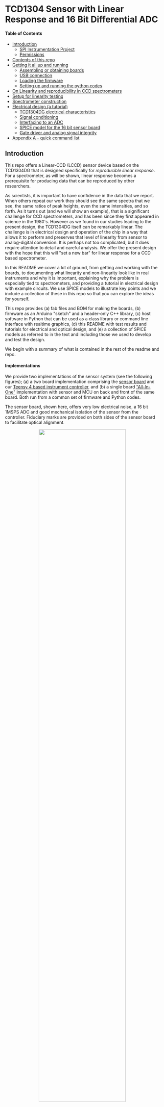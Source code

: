 # TCD1304 Sensor with Linear Response and 16 Bit Differential ADC

#### Table of Contents
- [Introduction](#introduction)
	- [SPI Instrumentation Project](#-the-spi-instrumentation-project---open-instruments-for-open-science)
	- [Permissions](#-permissions-no-warranty-or-guarantee-and-etc)
- [Contents of this repo](#contents-of-this-repo) 
- [Getting it all up and running](#getting-it-all-up-and-running)
	- [Assembling or obtaining boards](#assembling-or-obtaining-boards)
	- [USB connection](#usb-connection)
	- [Loading the firmware](#loading-the-firmware)
	- [Setting up and running the python codes](#setting-up-and-running-the-python-codes)
- [On Linearity and reproducibility in CCD spectrometers](#on-linearity-and-reproducibility-in-ccd-spectrometers-with-data)
- [Setup for linearity testing](#setup-for-linearity-testing)
- [Spectrometer construction](#spectrometer-construction)
- [Electrical design (a tutorial)](#electrical-design)
	+ [TCD1304DG electrical characteristics](#tcd1304dg-electrical-characteristics)
	+ [Signal conditioning](#signal-conditioning)
	+ [Interfacing to an ADC](#interfacing-to-an-adc)
	+ [SPICE model for the 16 bit sensor board](#spice-models-for-the-16-bit-sensor-board)
	- [Gate driver and analog signal integrity](#gate-driver-and-analog-signal-integrity)
- [Appendix A - quick command list](#appendix-a-quick-command-list)

## Introduction

This repo offers a Linear-CCD (LCCD) sensor device based on the TCD1304DG that is designed specifically for *reproducible linear response*.  For a spectrometer, as will be shown, linear response becomes a prerequisite for producing data that can be reproduced by other researchers.

As scientists, it is important to have confidence in the data that we report.  When others repeat our work they should see the same spectra that we see, the same ratios of peak heights, even the same intensities, and so forth. 
As it turns out (and we will show an example), that is a significant challenge for CCD spectrometers, and has been since they first appeared in science in the 1980's.   However as we found in our studies leading to the present design, the TCD1304DG itself can be remarkably linear.  The challenge is in electrical design and operation of the chip in a way that allows it to perform and preserves that level of linearity from sensor to analog-digital conversion.  It is perhaps not too complicated, but it does require attention to detail and careful analysis.  We offer the present design with the hope that this will "set a new bar" for linear response for a CCD based spectrometer.

In this README we cover a lot of ground, from getting and working with the boards, to documenting what linearity and non-linearity look like in real instruments and why it is important, explaining why the problem is especially tied to spectrometers, and providing a tutorial in electrical design with example circuits. We use SPICE models to illustrate key points and we include a collection of these in this repo so that you can explore the ideas for yourself.

This repo provides (a) fab files and BOM for making the boards, (b) firmware as an Arduino "sketch" and a header-only C++ library, (c) host software in Python that can be used as a class library or command line interface with realtime graphics, (d) this README with test results and tutorials for electrical and optical design, and (e) a collection of SPICE models as referred to in the text and including those we used to develop and test the design. 

We begin with a summary of what is contained in the rest of the readme and repo.

#### Implementations

We provide two implementations of the sensor system (see the following figures); (a) a two board implementation comprising the [sensor board](TCD1304_SPI_Rev2EB/) and our [Teensy 4 based instrument controller](https://github.com/drmcnelson/Instrumentation-Controller-T4.0-Rev3), and (b) a single board ["All-In-One"](TCD1304_All-In-One_FlexPWM/) implementation with sensor and MCU on back and front of the same board.
Both run from a common set of firmware and Python codes.

The sensor board, shown here, offers very low electrical noise, a 16 bit 1MSPS ADC and good mechanical isolation of the sensor from the controller.  Fiduciary marks are provided on both sides of the sensor board to facilitate optical alignment.

<p align="center">
<img src="Images/TCD1304_sensor_top_bottom.jpg" width="75%">
<br>
<img src="Images/TCD1304_sensor_system_photo_p600.jpg" width="52%">
<p align="center" style="margin-left:5em;margin-right:5em">
<i>
TCD1304 Sensor system, (a) sensor board bottom showing sensor and fiduciary marks, (b) sensor board top showing circuits, interconnects and baseline trim, and (c) sensor board and controller showing geometry and interconnection (control and data plus 5V power).
</i>
</p>
</p>

The single board device, with sensor, electronics and controller all on one board, offers similar performance in terms of linearity to the two board system, but with 12 bit precision (and fewer parts) using the on-board analog input of the T4.

<p align="center">
<img src="Images/TCD1304-all-in-one-top_bottom.jpg" width="75%">
<br>
<img src="Images/TCD1304-all-in-one-perspective-p600.jpg" width="50%">
<p align="center" style="margin-left:5em;margin-right:5em">
<i>
TCD1304 All-In-One Board, (a) bottom showing the sensor, (b) top showing the microcontroller board and pins for auxiliary functions, and (c) view showing the overall geometry.
</i>
</p>
</p>

#### Reproducibility and linearity

Reproducibility for a CCD spectrometer in a practical sense depends on linearity. This is a significant challenge to electrical design, as will be explained.  Absent linearity, both normalized and relative peak heights become sensitive to exposure time or light intensity and the dependence can be non-monotonic.

We include test results [(here)](#on-linearity-and-reproducibility-in-ccd-spectrometers-with-data)
for both the present design and a popular commercial instrument.  These are recorded in essentially side-by-side measurements.  The intent is to illustrate what linearity should look like and why it is important for reproducibility.

We finish the presentation on reliability with a brief discussion of the nature of the signals produced in a spectrometer and how this can lead to non-linearity depending on certain details of circuit design and operation of the sensor.

#### Construction of the spectrometer used for testing

Construction of the spectrometer used for testing the new sensor is described below [(here)](#spectrometer-construction).
We use a 1200/mm grating and 200μm entrance slit with a focal length of 2 1/4".
Total cost of materials for the spectrometer is under $400, including the electronics (this repo), optics and mechanical parts.

#### Controller

As noted, we operate the sensor board using our newly updated ***Instrumentation Controller*** based on the Teensy 4, with its NXP i.MXRT 1060 ARM7 MCU [(please click here)](https://github.com/drmcnelson/Instrumentation-Controller-T4.0-Rev3).
The T4/NXP platform provides a flexible timing generator (FlexPWM), fast CPU clock (600MHz) and high-speed USB (480 Mbps).
The former is helpful for optimal operation of the TCD1304DG. 
The latter enable signal averaging and 100fps transfers for the large 3664 pixel frames produced by the TCD1304DG.

#### Firmware

The firmware [(here)](Firmware/), written for the T4, includes a header-only library to operate the sensor, and a "sketch" file (Arduino source code, similar to C++) that implements human readable commands and responses, operates the sensor to produce frames by clock or hardware trigger, and sends the data back to a host computer.
The controller can be programmed in the Arduino IDE and the code is easily modified to reprogram or reconfigure any or all of the above.

#### Python user code

The Python code [(here)](Python/) can function as a user interface or as a Class library.  When invoked directly, the code presents a graphical monitor and command line interpretor with human readable commands. When used as a library from another program (see "import"), the code provides a Python Class that implements both high and low level member functions to work with the device.  The design emphasizes simplicity and performance, again with anticipation that scientist users can modify the Python code to their purposes.   The command "help" lists detailed help text from the controller and from the Python code.

#### Electronic design

A tutorial on electrical design CCD sensors and spectroscopy is included [here](#electrical-design).  The section begins with the datasheet and characteristics of the sensor, proceeds to signal condition and driving and ADC and finishes with a short section on the gate drivers.  SPICE files are included in a subdirectory of the repo.  You can modify the SPICE files to investigate your own designs.

#### KiCad files and code provided

The fab files and code provided in this repo, and in the controller repo, plus some cabling and a host computer, should be sufficient to assemble the boards and get your detector system up and running.  Feel free to contact me for consultation or pre-assembled boards (time permitting).  And needless to say, donations are very much appreciated, please find and "click" the sponsorship button above.


### <font color="blue"> The SPI Instrumentation Project - Open Instruments for Open Science</font>
The contents of this repo are part of our effort in ***Open Instrumentation for Open Science***.  

We believe that access to doing great science should not be limited to those privileged in funding and affiliation nor held ransom to the extractive practices of the market in scientific instruments. And anyway, you may feel better served by instruments developed by other scientists who actually use them and have decades of experience designing professional instrumentation. The designs we provide can often be built at about 1/10 of the cost of the commercial instrument.  In our own research, we are typically able to do more with these boards than we can with the expensive commercial instruments.

At this writing, we have received requests and helped scientists working in Europe, Africa, India, Canada and the USA.

One very important way that you can help underfunded scientists is by clicking the "Sponsor" button at the top of this repo.   The funds go to helping to make more instruments more available to more scientists around the world.

If you would like to sponsor or receive boards, please contact me.

### <font color="blue"> *Permissions, no warranty or guarantee, and etc.*</font>
Permission is hereby granted for you to build and use these boards and codes in your lab and for your personal use.
Please cite appropriately if you use these in your published work.

Please contact me if you need/want:
<ul>
<li>
Pre-assembled boards
</li>
<li>
Customization, advice, etc.
</li>
<li>  
Permission for use in a product or other commercial effort
</li>
</ul>

And of course, no warranty or guarantee is given whatsoever.  We did our best.

If you have questions, please feel free to contact me.  And of course, don't forget to click the "Sponsor" button.

***
## Getting it all up and running
This sensor board is intended to be used with our new [Teensy 4 (T4) based controller](https://github.com/drmcnelson/Instrumentation-Controller-T4.0-Rev3). 
The files provided here (gerbers and code) and in the controller repo, plus some trivial cabling and a host computer (we recommend Linux for the best frame rate perfomance) should be sufficient to build and operate the boards. 

### Assembling or Obtaining boards
You can assemble the boards yourself, or if you prefer, please feel free to contact me for pre-assembled boards.

If you want to assemble your boards, and this is your first time assembling an SMT board, search for an introduction to DIY SMT assembly, [for example here](https://www.kingfieldpcb.com/essential-tips-for-diy-smt-assembly/).

Here are some notes on how we do assembly in our shop.
We order PCBs from AllPCB, JPLPCB, and PCBWay. We usually order parts from Digikey, but we also use Mouser and Newark.  We use Chip Quik no-clean solder paste in a syringe dispenser with fine needle tips that we order separately. And we use a reflow oven that we purchased through ebay for about $200, and sometimes we use a temperature controlled rework heating stage that we purchased through Amazon.

### USB connection
We recommend using a powered USB hub with switches to turn individual USB devices off and on. When you shop for this, make sure it can supply at least 1A per port.  For example, a powered 7-port USB hub should be able to supply at least 1A x 5V x 7 ports = 35W.  

### Loading the firmware
After the boards are assembled, you will need to install the Teensy board in the controller, and compile and load the code into the Teensy.  You will most likely want to use the Arduino IDE for this.  Teensy is well integrated into the IDE. [See here for setup instructions.](https://www.pjrc.com/teensy/td_download.html)   The Teensy needs to be connected by USB to your host computer for this step.

The firmware codes are found in the repo in the Firmware/ subdirectory

(In the following, the "250901" in the directory and file name, is the date of this version of the firmware.  If there is a newer version when you read this, use that one.)

    TCD1304Device_Controller_250901/
    
      TCD1304Device_Controller_250901.ino  - The Arduino program with the CLI
    
      parselib.cpp    - The string parsing library for the CLI
      parselib.h
      TCD1304Device.h - The header-only C++ library for the TCD1304 with FlexPWM

The Arduino IDE requires that the "ino" file and directory have the same name.

If you want to customize the firmware, it is recommended to create a new directory, copy the files to that directory and rename the ino file per the above.

After installing the Arduino IDE and Teensy package, you should be able to double click on the ino file to start an IDE session, or start the IDE and navigate to the directory and open the file.  

### Setting up and running the Python codes

Python codes and Bash scripts for operating the TCD1304DG sensor and working with the data, all under Linux, are provided in the repo under the subdirectory Python/.

The codes have been used with the Fedora Cinnamon Spin, which you can [download from here](https://fedoraproject.org/spins/cinnamon).   This uses xorg rather than Wayland, the desktop is Win7-like and it is easy to work with terminal windows. The codes may work with other distros, we have not tested them.  

#### Installing the Python environment

The command to install the Python environment and libraries used by the codes is as follows (in Fedora, use apt-get or aptitude in Ubuntu):

    $ sudo dnf install python python-numpy python-scipy python-matplotlib python-pyserial
      

#### Setting up the user software for the TCD1304 boards
To setup the Python codes from this repo, unpack or download the files from the repo's Python subdirectory to a directory on your Linux machine; somewhere under your personal user directory works just fine.  And, set the permissions to allow execute  (chmod a+x *.py, and chmod a+x *.sh).

Here is a list of the files provided in the Python directory

    TCD1304Controller.py   - User interface and Class library
    
    Accumulators.py        - Libraries used by TCD1304Controller.py
    GraphicsWindow.py
    GUIWindow.py
    TextWindow.py

    DataReader.py          - Offline library and graphics utility

    TCD1304.help           - Output from the help command
    
    SetupPATH.sh           - Adds the code directory to PATH
        
    GraphTCD130Spectrum.sh - Offline graphics using DataReader.py
    
    Calibration2           - example wavelength calibration

<br>

#### Running the user command interface with real-time display and post collection shell scripts

You will want to add the directory for the Python and bash scripts to your PATH. You can do this by adding the following line to your .bashrc.  Alternatively you can run this from a command terminal, but you would then need to do it each time.  Note that the command begins with ". "

    $ . pythoncodesdirectory/SetupPATH.sh
  
After all of the above, make sure that your sensor controller is connected to your compute with a USB cable, that the cables are connected correctly if you are using the two board implementation, and then turn on the power and wait about 1/2 minute.

Now you can run the controller program.

    $ TCD1304Controller.py

The controller should open a grahics window.  The desktop will look something like this:

<p align="center">
<img src="Images/TCD1304_desktop.jpg" width="60%">
</p>

Notice that in the console window, you have a prompt.  This is the command line interface to running the sensor device.  Enter the command "help" to get a listing of the commands.

Some of the commands are implemented in the Python code, the remainder are passed through to the sensor device.  The CLI also supports scripting and can execute shell commands.

Enabling and starting a data collection comprises several steps depending on the mode of operation, as depicted below in the "Quick command reference" table.  Note that each of the TCD1304DG operations comprises one or more setups followed by a start. The data is produced asynchronously in the TCD1304DG controller hardware and when it arrives in the host computer it is buffered into a data queue and enqueued to the graphical display window.  The data queue is cleared when we send the command to save the data to disk.  There is also a clear command (or we can save to a file called temp or junk to clear it.)

The Python user utility also supports shell commands, scripting, loops and string substitution.  See the help for details, and see the sample script files including in the distribution.

Subsequent versions of the software will add an intuitive set of high level commands. However there is sometimes an advantage to being able to work with an instrument at a low level. We plan to retain both levels in the command set.

The Python program DataReader can be used as a library to work with data file or as a standalone program for graphics.  The command line accepts python language states to define x, y, y2 and etc.  See the bash commands included in the distribution for examples.

 ***
## On Linearity and reproducibility in CCD spectrometers (with data)

In this section we illustrate some of the challenges in linearity and reproducibility as observed in CCD spectrometers.  After defining some terms, we show examples that compare the performance of the present design and that of a widely used commercial instrument.  These also help to illustrate the concepts why this is important for reproducibility.

Linear response, for a spectrometer, means that the  measured response S is proportional to the number of photons P impinging on the detector. For a change in intensity at pixel "n", we expect that ΔS<sub>n</sub> = c<sub>n</sub> ΔP<sub>n</sub> where c<sub>n</sub> is a constant.  

When a system is linear we should see that (a) spectra collected with different exposure times agree with each other  (S<sub>1</sub>/t<sub>1</sub> = S<sub>2</sub>/t<sub>2</sub>), (b) ratios of peak heights are constant (S<sub>λ<sub>a</sub></sub>/S<sub>λ<sub>b</sub></sub> at t<sub>1</sub> = S<sub>λ<sub>a</sub></sub>/S<sub>λ<sub>b</sub></sub> at t<sub>2</sub>), and when summed the result agrees with that obtained by a single measurement with the combined exposure time S = S<sub>t1</sub> + S<sub>t2</sub> = S<sub>t1+t2</sub>.

Notably our linearity criterion was expressed as a change in P and S.  Normally we would apply the above rules after subtracting a noise or background signal. Conveniently, for this kind of sensor, the dark noise S<sub>D</sub> is proportional to exposure time in the range of exposure times greater than 20msec and for this sensor system the electrical noise is several orders of magnitude smaller than the dark noise.  Therefore, we expect that the total intensity (S = S<sub>P</sub> + S<sub>D</sub>) should be linear in exposure time.

That said, there are a few ways in which spectrometer response can be non-linear. Some of these can be corrected numerically provided the non-linearity meets certain mathematical criteria.  For example, measured values should at least be monotonically increasing in exposure time so that there can exist a unique mapping between a measurement and its corrected value.

However, some non-linearities involve bandwidth or line shape. And while a *valid* correction might exist, it is most often far easier and far more reliable to start with an instrument that has linear response.

Let's look at some data.

### Spectra
The following are fluorescent lamp spectra, from the present design and from a commercially produced spectrometer (Flame-S, Ocean Optics).  Notice that narrow spectral lines are stronger in the spectrum produced by the present design. The effect becomes especially clear at shorter wavelengths.  (For a gas phase lamp with δλ/λ broadening, lines are naturally sharper at shorter wavelengths.)

<p align="center" >
<img src="Images/SpectralResponseComparison.jpg" width="90%">
<br>
<p align="center" style="margin-left:5em;margin-right:5em">
<i>
Fluorescent lamp spectrum, (a) new sensor and (b) commercial instrument.
</i>
</p>
</p>

The following is the spectrum from above from the new instrument,expanded to show the detail structure around 590nm and 615nm. The change of scale is needed because the scale in the above rendering is dominated by the strong response to the lines at 435nm and 546nm in the new instrument.

<p align="center" >
<img src="Images/Desklamp_ND0700_0.025sec.zoom.jpg" width="55%">
<br>
<p align="center" style="margin-left:5em;margin-right:5em">
<i>Spectrum from the new instrument with expanded intensity scale to show detail around 590nm and 615nm.
</i>
</p>
</p>

### Intensity
The following shows the raw intensities versus exposure time for  four of the peaks that appear in the above spectra for the present design and the commercial instrument.  We select the strongest two lines, at 435nm and 546nm, and the smaller peak at 542nm and the wider peak at 487nm.  The vertical scale for the present design is volts read from the sensor.

In a linear instrument, all of these intensities should rise linearly with exposure time or overall intensity. In the present design, the curves are indeed straight lines from near the origin until near the limiting output voltage of the sensor at 0.6V.   For the commercial instrument, most of the range is not linear.  We will see more explicitly, how this effects relative peak heights.

<p align="center" >
<img src="Images/Comparison_peaks.jpg" width="90%">
<br>
<p align="center" style="margin-left:5em;margin-right:5em">
<i>
Response for three spectral lines with one near saturation for (a) the present design and (b) the commercial instrument.
</i>
</p>
</p>

### Normalized response

Lets look at the normalized response for the three lines 546nm, 542nm, and 487nm.  Dividing by exposure time, we expect the curves to be flat or at least monotonically increasing until they reach saturation.  Again we see that the present design does indeed provide flat response until it reaches the voltage limit of the chip.

<p align="center" >
<img src="Images/Comparison_responses_3peaks.jpg" width="90%">
<br>
<p align="center" style="margin-left:5em;margin-right:5em">
<i>
Response for three spectral lines with one near saturation for (a) the present design and (b) the commercial instrument.
</i>
</p>
</p>


### Peak height ratios
We reasonably expect that in a reliable instrument ratios of intensity should not change when we change intensity or exposure time. We expect that spectra should look the same when we repeat a measurement. On a more serious level, quantitative comparison of intensities is a basic element of many experimental protocols.

The following shows ratios among the above three peaks as a function of exposure time.  The present design does indeed show roughly constant peak height ratios from above noise until the line at 546nm reaches the limiting voltage of the sensor (the purple and blue curves both have the intensity at 546nm in the denominator).

<p align="center" >
<img src="Images/Comparison_ratios.jpg" width="90%">
<br>
<p align="center" style="margin-left:5em;margin-right:5em">
<i>
Peak height ratios for (a) the present design and (b) the commercial instrument versus exposure time
</i>
</p>
</p>


### Baseline integrity
Baseline or background subtraction is often a necessary step in extracting intensity data from spectra.  There are a number of ways to do this, for example using dark spectra or regions of spectra where the experiment produces little intensity.  The former assumes the background is independent of the signal of interest and the latter assumes background is dominated by the dark noise of the detector rather than light.

The following shows a fluorescent lamp spectrum from [Wikipedia](https://upload.wikimedia.org/wikipedia/commons/8/83/Fluorescent_lighting_spectrum_peaks_labelled.png).
Notice the anomalous baseline to the blue side of the sharp peak at 631nm.  The shape is not like dark noise nor any sort of room lighting. We can speculate about its origin, but the important point is that it is not easily corrected.
<p align="center">
<img src="Images/Fluorescent_lighting_spectrum_peaks_highlighted.jpg" alt="Fluorescent lamp spectrum, HR2000" width="60%" >
<p align="center" style="margin-left:5em;margin-right:5em">
Fluorescent lamp spectrum.<br>
<a href="https://commons.wikimedia.org/wiki/File:Fluorescent_lighting_spectrum_peaks_labelled.png">Original:  Deglr6328 at English WikipediaDerivative work:  H Padleckas</a>, <a href="http://creativecommons.org/licenses/by-sa/3.0/">CC BY-SA 3.0</a>, via Wikimedia Commons
</p>
</p>


### On origins of non-linearity and electrical characteristics of CCD spectrometers
The following provides some insight into how the above phenomena may emerge in   a CCD spectrometer (or imaging system).  We start with nature of the signal produced on reading a CCD detector and in particular the case where the instrument has good resolution and can produce narrow lines.

A simple way to think of a CCD is as an array of photodectors that produce charge when exposed to light, backed by a kind of shift register that preserves the quantity of charge while it is shuttled along the register towards one end in response to a clock signal. At the last pixel, charge is converted to voltage and presented at the output pin.  The response up to this last step, depends on  the combined transfer efficiencies from photodetector to readout register and then along the length of the readout register.
<p align="center">
<img src="Images/ccdclockedreadout.jpg" alt="CCD Readout" width="85%">
</p>

An important "takeaway" is that a CCD records a discrete spatial patten of light induced electric charge and on readout converts it to a discrete time series of voltages.  In this way, a sharp spectral line becomes a short pulse in time.  And that is what makes spectroscopy different from other signal acquisition scenarios.

In designing circuits for acoustics or radio frequency work, we might think in terms of a Nyquist frequency and we might accept some small non-linearity for signals approaching this "cutoff". But in a CCD spectrometer (or imaging system) a full scale step in voltage from one sample to the next can be a legitimate feature that has to rendered to a meaningful digital representation. We can think of this in terms in of bandwidth or dV/dt.

The following shows the Fourier transform of the above spectrum (blue), and on the second "y" axis we graph a response curve (orange) calculated for a simple low pass filter (single pole) with cutoff frequency at 1/2 of the sample rate much. As you can see, naive filtering produces about 10% attenuation for high frequency components that may be important for linear response to narrow spectral lines.

<p align="center">
<img src="Images/Fl_0.02s_frameset64.20250710.101229.398269.lccd.rfft-tscaled.jpg" alt="CCD Readout" width="40%">
</p>

A more intuitive way to look at this is shown in the following where we graph the spectrum as its first derivative, dV/dt.  We see that the line at 435nm which is markedly stronger in the present design instrument also has the largest dV/dt.
In electronics, dV/dt is related to *slew*.

<p align="center">
<img src="Images/Desklamp_ND0700_0.025sec.dvdt.jpg" alt="Fl Lamp Specrtum, dV/dt at ADC" width="45%">
</p>

Circuits can be slew limited through the choice of OPAMP and by any of several ways of current starving the sampling capacitor in the input stage to the ADC.
Maximum slew and output current are characteristics usually listed in the datasheet for an OPAMP.

Before leaving this topic, we should mention another phenomenon that also effects linearity.
The CCD sensors used in spectroscopy can be 2K to 4K in length.  After  N steps along the CCD, single step transfer efficiency ε becomes ε<sup>N</sup>.  Lost charge at each step appears in the next pixel.  Generally and remarkably, this effect is usually small if the manufacturers specs for clocking the chip are followed.
An easily much larger effect arises in moving charge from the photodiodes into the readout register.  This appears as a weak copy of the previous frame added to the next frame.  It is very important to drive the shift gate properly to minimize the effect.  After that, a typical method to further reduce the effect is to quickly pulse the shift gate a few times before starting the next exposure.


---
## Setup for linearity testing

The equipment list for our linearity study is as follows.  Construction of the spectrometer is described [here](#spectrometer-construction)

<ol>
<li> Spectrometer</li>
<li> Fluorescent lamp</li> 
<li> Neutral density wheel filter for attentuation (individual filters can be used instead)
<li> 200μm optical fiber
<li> Miscellaneous mechanicals to hold the lamp, ND filter and fiber.
</ol>

<p align="center">
<img src="Images/FluoresdentLinearityMeasurements.jpg" alt="Linearity Measurements" width="60%">
</p>

Once set up and aligned, the mechanical configuration remains fixed through the duration of the measurements.  The ND filter wheel is adjusted and left in a fixed setting for each dataset, each comprising a set of exposure settings.  

## Spectrometer Construction
The following describes the instrument that we used to test the new sensor device.  The following pictures show (a) the "optical bench" and (b) the optical bench with housing constructed of black opaque plastic.  The sensor can be seen mounted after the second lens and the controller can be seen at the top rear of the cover with a blue USB cable running to the computer.  Equations for the center wavelength, range and resolution are described in the following. For the present design we chose a center wavelength at 520nm and use the range is about 290nm to 740nm.  Optical resolution with a 200um slit is about 3nm.

<p align="center">
<img src="Images/SpectrometerAssembly_cropped.jpg" alt="Spectrometer Assembly" width="33%" height="auto">  
&nbsp;
<img src="Images/SpectrometerHousing_cropped.jpg" alt="Spectrometer Assembly" width="50%" height="auto">  
</p>

The parts list for the above is:

<ol>
<li>Grating, 1200 grooves/mm, Thorlabs GT50-12, $250</li>
<li>200μm entrance slit, DIY-Optics.com, ~$30</li>
<li>Plano Convex lenses (50 to 60mm fl for this design), ebay, ~$20</li>
<li>SMA905 fitting, Amazon, Digikey, Mouser, Ebay ~$15</li>
<li>Aluminum plate, OnlineMetals.com or Amazon</li>
<li>Mounts produced with a 3-d printer</li>
<li>Opaque black plastic sheets and black PVC tape, Amazon</li>
<li>TCD1304 sensor board and controller from this repo, with cables</li>
</ol>

Detailed discussions on designing a spectrometer are easily found by web search. We will mention a few important highlights.  Here is the geometry for reference.

<p align="center">
<img src="Images/SpectrometerTransmissionGeometry.jpg" width="60%">
</p>


First, let's choose a center wavelength.  For a grating with line density G (in lines/mm), the 1st order diffracted wavelength as a function of angle is given by
<p align="center">
λ<sub>0</sub> G = sin θ<sub>in</sub> + sin θ<sub>out</sub>. 
</p>

Setting the exit angle to zero (0), our 1200l/mm grating with a center wavelength at 500 nm gives us an incident angle of about 37 degrees. That happens to be the blaze angle for our grating, So, that works out very well.

The range in wavelength is set by the size of the detector and the focal length of the second lens,

<p align="center">
G Δλ = cos(θ<sub>out</sub>) L<sub>D</sub>/L<sub>F</sub>
</p>
where L<sub>D</sub> is the length of the active region along the detector and L<sub>F</sub> is the focal length. In our geometry (θ<sub>out</sub> = 0)
with a 1,200 l/mm grating, 30mm detector and 55mm fl exit lens,  we expect should gives us a range of about 450nm.

For setup and alignment, the slit and sensor should be positioned at the foci of the lenses and the sensor should be parallel to the grating. (Note that the sensor is actually 0.7mm behind the face of its glass window.)
You can use a flashlight and fiber as input to align the device. It should look like a well focused rainbow on the face of the sensor.
An important concept is that the instrument in a sense, images the slit onto the detector.

In this geometry, we have a magnification factor roughly equal to the ratio of the focal lengths of the lenses.

<p align="center">
M = cos(θ<sub>in</sub>) L<sub>F</sub>/L<sub>C</sub>
</p>

That is about 0.8 for our geometry.  The TCD1304 pixel size is 8μmx200μm.  So a 200μm slit works makes good use of the pixel height but we give up some resolution.

<p align="center">
δλ = cos(θ<sub>in</sub>) w<sub>slit</sub> / G L<sub>C</sub>
</p>

where is w<sub>slit</sub> is the slit width.  For  w<sub>slit</sub>≈200μm and L<sub>C</sub>≈60mm, we expect δλ≈2.2nm.

In the preceding sections, you can see spectra from the instrument and indeed, the range is about 450nm and the narrowest line widths are in the range of 2nm.
Note that the wavelength range and pixel density set an effective limit on resolution.  For this instrument we have about 0.12nm per pixel.  A 25um slit would give an optical resolution of about 0.28nm, but spread across only 2 pixels.  

<br>

***
## Electrical design

We now describe some of the elements of circuit design for a CCD based spectrometer (or imaging system).
This will be something of a tutorial.  The idea is to support open science.  That includes being open about what you need to know to design something like this for yourself. We assume some basic knowledge of electronics.  The "attentive reader" will note that we make extensive use of SPICE models.

We include a set of SPICE models in the [SPICE subdirectory](SPICE/).  These form the basis of most of the illustrations shown in this README.

We start with characteristics of the TCD1304DG and then proceed through signal conditioning to the ADC, gate drivers, and power architecture.

The reader may also be interested in reading the description in our repo for the original "All-In-One" board, [here](https://github.com/drmcnelson/Linear-CCD-with-LTSpice-KiCAD-Firmware-and-Python-Library).

### TCD1304DG electrical characteristics and operation
The TCD1304DG datasheet can be downloaded [here](https://toshiba.semicon-storage.com/us/semiconductor/product/linear-image-sensors/detail.TCD1304DG.html).
The device architecture is shown in the following figure found on page 2 and labeled "Circuit Diagram".  We see a photodiode array, shift gate (SH), integration clear gate (ICG), CCD analog shift register and signal output buffer (OS), with pins SH, ICG, master clock ΦM, and OS plus power and ground.

<p align="center">
<img src="Images/TCD1304_internaldiagram.jpg" alt="TCD1304 internal diagram" width="60%">
<p align="center" style="margin-left:5em;margin-right:5em">
TCD1304DG "circuit diagram", from page 2 of the datasheet.
</p>
</p>

Operation of the device is shown in the following timing diagrams which can be found on pages 6 and 7,
<p align="center">
<img src="Images/TCD1304DG_TimingDiagrams.jpg" alt="TCD1304 internal diagram" width="90%">
<p align="center" style="margin-left:5em;margin-right:5em">
TCD1304DG timing diagrams, (a) coherent shutter and exposure, (b) "electronic shutter function", from page 6 and 7 of the datasheet.
</p>
</p>

As depicted, exposure begins and ends on the trailing end of pulses asserted on the SH pin, readout begins following assertion of SH and ICG together, and thereafter, data is clocked out at 1 pixel per four cycles of the master clock ΦM.

A table of capacitances for these pins is found on page 5. Without going into the details of how CCDs are constructed [(see here](https://www.chronix.co.jp/chronixjp/material/pdf/chronix/CCD-Image-Sensor-English.pdf)), we can infer that the large capacitance of the SH and ICG pins are consistent with these playing an important role in harvesting charge in the device. Four clock cycles per pixel readout further indicates a 4 cycle type CCD register. 

We discuss how to drive the gates, and in particular shift gate [here](#gate-driver-and-analog-signal-integrity).  The present discussion focuses on the analog signal conditioning part of the design.

<p align="center">
<img src="Images/TCD1304_gatecapacitance.jpg" alt="TCD1304 internal diagram" width="80%">
<p align="center" style="margin-left:5em;margin-right:5em">
TCD1304DG "gate capacitance", from page 5 of the datasheet.
</p>
</p>

Electrical characteristics of the TCD1304 output are described on page 3 of the datasheet (excerpted here). We include the diagram from "Note 8" to indicate the origin and direction of the signal in volts.  The output is a negative going signal from fixed DC level V<sub>OS</sub> typically 2.5 volts (var 1.5V to 3.5V) to V<sub>OS</sub> -0.6V  at saturation (min -0.450V) and the output impedance is typically 500Ω (max 1kΩ).
<p align="center">
<img src="Images/TCD1304_electricalcharacteristics.jpg" alt="TCD1304 output characteristics" width="80%">
<br>
<img src="Images/TCD1304_outputdiagram.jpg" alt="TCD1304 internal digram" width="40%">
</p>

### TCD1304DG noise
The TCD1304DG datasheet reports dark noise as 2mV (typ, max 5mv) with 10 ms exposure. The following shows our measurement of the dark noise as a function of exposure time using our 16 bit sensor board.  As expected, dark noise is linear in exposure time. But there appears to be a floor for dark noise at about 0.6mV, which it approaches for exposure times less than 20ms. 

<p align="center">
<img src="Images/TCD1304_noise.jpg" alt="TCD1304 noise" width="50%">
<p align="center" style="margin-left:5em;margin-right:5em">
Dark noise vs exposure time in the new sensor device.
(Electrical noise with sensor removed is ~14uV)
</p>
</p>

Removing the chip from the board, the electrical noise is about 14uV. So it seems that the dark noise signal at 0.6mV really does originate in sensor chip.

Dark noise is known to be related to temperature with the usual Boltzmann dependence.
Some have reported reductions in noise by a factor of 4 with modest cooling to around 4C.


### Signal conditioning
For best performance we want to match the output of the TCD1304DG to the input range of our ADC.  For the two board configuration, this will be a 16 bit high precision ADC with a differential input and 4V reference. For the "all-in-one" board this will be the 12 bit analog input of the MCU with a range of 0 to 3.3V.  In either case we need to shift, flip and amplify the output from the sensor to match the input range of the ADC.

<p align="center">
<img src="Images/ccd_output_convert.jpg" alt="TCD1304 internal digram" width="70%">
</p>

#### Single ended signal conditioning
The following shows a reasonable approach for the front end circuit. We use a dual OPAMP, the ADA4807-2, slew 225μV/s, input noise 3.1nV/√Hz, 0.1pA/√Hz, and input capacitance 1pf. The first unit is configured as a voltage follower to take care of the large variation in source impedance and the second is setup as an inverting amplifier with offset.  This gives us reproducible gain and it provides linear response with good noise performance.

<p align="center">
<img src="Images/CCD_input_sketch.jpg" alt="CCD signal conditioning" width="80%">
</p>

#### Low noise differential signal conditioning
We use the following approach for 16 bit precision.  Similar to the above, the first unit is configured as a follower but the second is configured as an inverter with offset and unity gain.  The two outputs together provide a differential signal.  In implementation we follow this with a fully differential amplifier (FDA) and a differential input ADC.  For gain we get a factor of 2 for free and make up the rest in the FDA.  Cancellation between the differential pair improves noise performance for our mixed signal environment.

<p align="center">
<img src="Images/CCD_differential_sketch.jpg" alt="CCD signal conditioning" width="70%">
</p>

#### A don't-do DIY circuit
The following shows a design that appears from time to time in DIY postings.  The inventor typically omits the voltage-follower and instead goes straight to the inverting amplifier.  This of course makes the sensor part of the gain equation, G = R<sub>2</sub>/(R<sub>1</sub>+R<sub>sensor</sub>).  But the sensor impedance as we noted above, varies from 500Ω to 1kΩ.  If the inventor is aware of the issue, they might make R<sub>1</sub> very large to drown out the contribution from the sensor.  But to have gain, R<sub>2</sub> has to be even larger, typically 2 to 5 times R<sub>1</sub>.  Now come the problems. 

<p align="center">
<img src="Images/CCD_singleopamp_problems.jpg" alt="CCD signal conditioning" width="50%">
</p>

With large values for R<sub>1</sub> and R<sub>2</sub> there is a large parallel resistance that dominates the noise density at the input, v<sub>n</sub> ≈ 0.13 √R<sub>//</sub> [units nV/√Hz] (see "Johnson noise").  This creates a trade-off between bandwidth and precision.
And with a very large R<sub>2</sub>, the pole formed with the input capacitance of the OPAMP at f<sub>p</sub> = 1/(2πR<sub>2</sub>C<sub>inp</sub>) moves to lower frequency and can be within the bandwidth needed for readout.  The amplifier may be unstable and the data unreliable.  All of this is for a net savings of about $3 for leaving out the voltage-follower.  If you need to report spectra with reproducible intensities, it might be best to avoid devices that take this approach.

### Interfacing to an ADC
The present application requires analog to digital conversion at rates from 200KSPS to 1MSPS and between 12 and 16 bit precision depending on your specific needs. This put us in the domain of the SAR type ADC (successive approximation register) [see here](https://www.analog.com/en/resources/analog-dialogue/articles/the-right-adc-architecture.html).  There are some important details to using a SAR type ADC and moreso for our application.  This involves some nuance, so we start from the basics.

#### Spice model for ADC input
The SAR architecture comprises a sample and hold (S-H) circuit followed by a comparator and DAC which are operated by internal logic to implement the successive approximation algorithm.  The S-H circuit is seen by the driving circuitry as the input to the ADC.   In a simplified sense, it looks something like the following but with the switch driven by a clock.

<p align="center">
<img src="Images/SimpleSamplingSAR.jpg" width="50%"><br>
</p>

We can implement this in a SPICE model as follows. For purposes of illustration, we include an ideal voltage source as the input.  C1 is the sampling capacitor, S1 is the switch that connects C1 to the input, and S1 is controlled by the clock V1.  When S1 opens, the voltage on C1 is converted to a digital representation by the SAR engine.  The time during which S1 is closed, is called the sampling window.
(Values for the internal resistance (Ron) and capacitance (C1) for a given ADC are usually available in its datasheet.)
<p align="center">
<img src="Images/Sampling_ADC_Bare_circuit.jpg" width="75%"><br>
<img src="Images/Sampling_ADC_Bare_traces.jpg" width="75%">
<p align="center" style="margin-left:5em;margin-right:5em">
ADC model with ideal voltage source.<br> Green = input, blue = sampling capacitor, grey = sampling window.
</p>
</p>

#### Factors effecting precision
For n bits of precision and full scale range Vfs, the voltage on C1 at the end of the sampling window has to be within 1 part in 2<sup>n</sup> of Vfs.
The input always has some series resistance, in this case Ron.
Therefore the sampling window has to be at least as long as n x ln(2) x Ron x C1.  

Voltage noise of a capacitor is <i>v<sub>c</sub></i> = √(kT/C). 
For n bits of precision, we need <i>v<sub>c</sub></i> < Vfs/2<sup>n</sup>.
The 30 pF sampling cap shown in the model produces about 11μV of noise and 1/2<sup>16</sup> = 15μV.

When you select an ADC, make sure to look for these parameters in the table of electrical characteristics or the equivalent circuit for the input in the datasheet.  Also don't forget to look at the graphs for SNR.  Often the SNR quoted in the beginning of the datasheet is less than the whole story.  And don't forget to look at PSRR.  And do follow the guidelines for selecting the voltage reference and for layout.

#### ADC kickback
Kickback describes what happens when the switch closes to connect the input to the driving circuit.

In the following we drive the S-H from a voltage follower instead of the ideal voltage source.  Now when S1 opens or closes we see spikes (circled) on both voltages and in the current through R1. This is the famous ***"<u>ADC kickback</u>"***. It arises in the current needed by C1 with the sudden change in voltage when the switch closes.

<p align="center">
<img src="Images/Sampling_ADC_circuit.jpg" width="75%"><br>
<img src="Images/Sampling_ADC_traces_circled.jpg" width="75%">
<p align="center" style="margin-left:5em;margin-right:5em">
ADC model driven by OPAMP follower.<br> Green = out, blue = sar cap, grey = sampling window, red = current through R1.
</p>
</p>
 
 #### Charge reservoir as solution for kickback
The following shows the recommended method for driving an ADC. A cap C2 is added in front of the ADC to act as a charge reservoir for C1.  As can be seen, charge for C1 now comes from C2 and the voltage on C2 is managed by a much smaller current through R1.  There is no discernible kickback in V(out) nor in the current through R1.

<p align="center">
<img src="Images/Sampling_ADC_RC_circuit.jpg" width="75%">
<br>
<img src="Images/Sampling_ADC_RC_traces.jpg" width="75%">
<p align="center" style="margin-left:5em;margin-right:5em">
ADC model with recommended driver, charge reservoir C2.<br> Green = out, turquoise = adc in, blue = sar cap, grey = sampling window, red = current through R1, orange = current through C2.
</p>
</p>

A perhaps simpler way to illustrate the idea is as follows.  The arrows indicate the current flow to maintain the charge on the reservoir and what happens when the switch is closed.

<p align="center">
<img src="Images/SimpleSamplingDriver.jpg" width="50%"><br>
</p>

This looks like a low pass filter, but the components are chosen a little differently.
C2 needs to be large compared to C1 and R1 needs to be tuned between the current capacity of the OPAMP and allowing C2 to track the input. We make extensive use of SPICE modeling to check designs for response and precision.

#### dV/dt versus charge reservoir

You may recall our discussion about dV/dt and sharp spectra lines near the top of the README.  Here is what happens when a large dV/dt meets the charge reservoir that we added to support the sampling capacitor in the ADC.   The circuit in this example is a "full feature" single ended model from CCD to ADC.  The input is a pulse, and a little bit extreme with a 2ns rise time.

Notice that we now have a large current through R1 coincident with the leading and trailing edge of the pulse.  The current through C2 is as before.  So, large dV/dt meets cap serving as charge reservoir and produces a new kind of kickback.

<p align="center">
<img src="Images/Sampling_RC_dvdt_effect.jpg" width="75%">
<p align="center" style="margin-left:5em;margin-right:5em">
Effect of dV/dt in charge reservoir.<br> Green = out, turquoise = sar cap, blue = sar cap, grey = sampling window, maroon = current through C2, red = current through R1.
</p>
</p>

The following shows a method for mitigating the new kickback.  We simply slow the pulse a little bit with a low pass filter in the feedback loop.  This has to be tuned somewhat to put the current within the capabilities of the OPAMP but still allow C2 to recover fast enough to meet the design requirements for precision.  We are able to get 18 bit precision in models. Real spectra are less demanding and our precision spec is 16 bits.

<p align="center">
<img src="Images/Sampling_RC_dvdt_mitigated.jpg" width="75%">
<p align="center" style="margin-left:5em;margin-right:5em">
</p>
</p>
<br>
 
### SPICE models for the 16 bit sensor board

The following are screens from two of the spice models that we used in designing the sensor board.

#### Differential signal path and ADC
This is the [SPICE model for the analog signal path with ADC](SPICE/TCD1304DifferentialBuffer.asc).
The input is configured as a short pulse to stress the kickback management.  The second graph shows the voltage on the sampling capacitor converging to the input voltage within the sampling window.  Convergence is better than 1 part in 16 bits.

<p align="center">
<img src="Images/TCD1304DifferentialBuffer.jpg" width="65%">
<p align="center" style="margin-left:5em;margin-right:5em">
SPICE model for the 16 bit sensor board, analog section.
<br>
Red = sensor, Green = adc inp, turquoise = Cs+ (sar cap), blue = current through R11.
</p>
</p>

<p align="center">
<img src="Images/TCD1304DifferentialBuffer_closeup.jpg" width="65%">
<p align="center" style="margin-left:5em;margin-right:5em">
Convergence of V(Cs+) to input voltage for the 16 bit sensor board.
<br>
Red = sensor, Green = adc inp, turquoise = Cs+ (sar cap).
</p>
</p>

### Gate driver and analog signal integrity

Issues that require careful attention in designing the gate drivers, include the fact of the very large capacitance of the SH gate, the role of this gate in collection charge from the photodectors into the readout CCD register, and then an electrical effect in the rest of the circuit wherein noise from the gate drivers appears on the power rails.

#### Current requirements for driving the gates

Recalling the table at the top of the discussion on electrical design, we saw that the shift pin has a capacitance of 600pF.  As we will see in a moment, the shift pulse needs to be driven with a rise time that is short compared to the duration of the shift pulse, generally a factor of 20 can be appropriate.   This means that for a 1 usec shift pulse, we need at least 4V x 600 pf/ 50 nsec = 48mA.

A suitable way to drive the gate would look like the following.  We use a SN74LVC1T45 and an 82ohm series resistor.

<p align="center">
<img src="Images/gatedriversketch.jpg" width="50%">
</p>


#### Mitigating noise generated on the power rails
The following shows a SPICE model for the gate drivers. These generate a pulse on their power rails, so we power these from a separate voltage regulator.  The model includes a current limited supply for the LDO with inductor, in place of the filtered current limited 5V supply on the actual board.

<p align="center">
<img src="Images/GateDriversPowerRail_10uf_x1000.jpg" width="65%">
<p align="center" style="margin-left:5em;margin-right:5em">
Gate drivers and pulse generation on the power rails.
<br>
Blue = V(sh), Green is V(icg), Red = (V(ccb)-4.0492) x 1000, Grey = I(R6)
</p>
</p>

Note that the trace for voltage pulse on the supply side of the gate drivers is scaled times 1,000.  This puts us well within our power supply noise budget for the analog signal path.

#### Charge clearance, carry-over and relationship to gate driver
Now lets take a look at another way in which the gate driver effects performance in the analog section.  In the following figure we toggle an LED on and off in synchrony with the gAppendix A - Quick command list
ate driver, vary the duration of the pulse on the SH gate and graph the fraction of signal that appears in the next frame after the LED is off.

Notice that the "carry-over" signal falls off with the same time constant as the RC formed by the SH gate (600pF) and our series resistor (200).  At 1 usec the contamination is better than 1 part in 10,000 and so carry-over is small compared to dark noise.  In our case, our gate driver can provide 50mA, so the time constant really is set by the RC.

This is a caution that the gates should not be driven directly from low current sources where the time constant will be current limited, for example from the digital I/O pins of a microcontroller, but rather from a proper gate driver that can deliver enough current to achieve a sufficiently rapid charging curve on the SH pin.

<p align="center">
<img src="Images/pulsewidth_study_0.2us.20250918.131309.022768.lccd.jpg" width="65%">
<p align="center" style="margin-left:5em;margin-right:5em">
LED spectrum, orange curve is with LED off.
Carry-over appears with inadequate gate drive.
</p>
</p>
<br>

<p align="center">
<img src="Images/CarryOverGraph.jpg" width="65%">
<p align="center" style="margin-left:5em;margin-right:5em">
Carry-over decreases with SH pulse width.
</p>
</p>

***
## Appendix A - Quick command list

The followings is a subset of the commands implemented in the TCD1304 firmware and in the Python user utility (indicated as CLI).  Enter the command "help" for a more complete listing and consult the source code for further information.

<p align="center">
<b>Quick command reference </b><br>
See <b>help</b> for more details
</p>

| **TCD1304DG Operation:** | *command sequence:* |
| :----- | :---- |
| *Timed exposures* | **setup pulse → setup timer &lt;secs&gt; &lt;n&gt; → start timer** |
| *Triggered timed*| **setup pulse → setup timer ... → setup trigger** [options] **→ start trigger**|
| *Triggered/gated* | **setup pulse → setup trigger ... → start trigger** |
| *Manual exposure* | **setup pulse → start pulse** (2x to form an exposure) |
| | |
| *Short exposures* | **setup frameset** &lt;exposure&gt; &lt;frame interval&gt; &lt;n&gt; ... **→ start frameset**|
| *Triggered frame sets* | **setup frameset ... → setup trigger → start trigger**|
| *Configure trigger* | **configure trigger** [ **rising\|falling\|change \| (no)pullup \| pin &lt;n&gt;**]|
| | |
| **CLI functions:** | **command:** |
| *Wait for completion* | **wait** |
| *Save to disk* | **save** &lt;filenameprefix&gt; |
| *Clear the queues* | **clear** |
| *Print help text* | **help** [report\|coefficients\|pulse\|frameset\|timer\|trigger] |
| | |
| *Execute from script* | @&lt;filename&gt; [args] |
| *Pass command to shell* | !command |
| *Exec in Python* | [leftside]=[rightside] |
| *List name space* | = |
| *Loop* (example)| for a_ in [0,.1,.2]: @testscript \"%.2f\"%(a_)"|
| | |
| *Print configured i/o pins*| **pins** |
| *Digital I/O*| **set** &lt;pin&gt; **hi\| lo\| output\| input\| pullup**  |
| | **pulse** &lt;pin&gt; &lt;usecs&gt; |
| | **read** &lt;pin&gt; |
| | **toggle** &lt;pin&gt; |
| | |
| *Quit* | quit \| exit \| ctrl-c |
<br>


